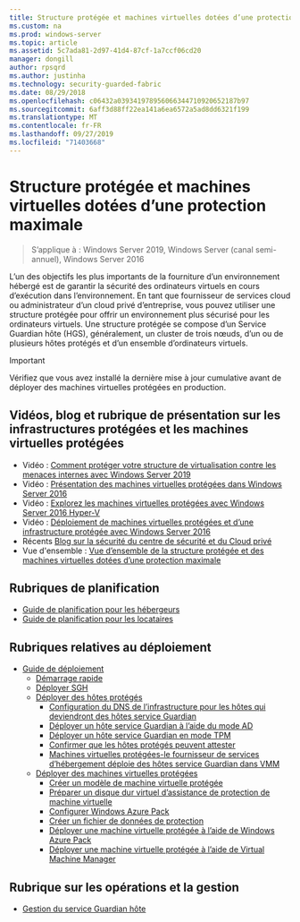 ```yaml
---
title: Structure protégée et machines virtuelles dotées d’une protection maximale
ms.custom: na
ms.prod: windows-server
ms.topic: article
ms.assetid: 5c7ada81-2d97-41d4-87cf-1a7ccf06cd20
manager: dongill
author: rpsqrd
ms.author: justinha
ms.technology: security-guarded-fabric
ms.date: 08/29/2018
ms.openlocfilehash: c06432a039341978956066344710920652187b97
ms.sourcegitcommit: 6aff3d88ff22ea141a6ea6572a5ad8dd6321f199
ms.translationtype: MT
ms.contentlocale: fr-FR
ms.lasthandoff: 09/27/2019
ms.locfileid: "71403668"
---
```

# <a name="guarded-fabric-and-shielded-vms"></a>Structure protégée et machines virtuelles dotées d’une protection maximale

>S’applique à : Windows Server 2019, Windows Server (canal semi-annuel), Windows Server 2016

L’un des objectifs les plus importants de la fourniture d’un environnement hébergé est de garantir la sécurité des ordinateurs virtuels en cours d’exécution dans l’environnement. En tant que fournisseur de services cloud ou administrateur d’un cloud privé d’entreprise, vous pouvez utiliser une structure protégée pour offrir un environnement plus sécurisé pour les ordinateurs virtuels. Une structure protégée se compose d’un Service Guardian hôte (HGS), généralement, un cluster de trois nœuds, d’un ou de plusieurs hôtes protégés et d’un ensemble d’ordinateurs virtuels.

> [!IMPORTANT]
> Vérifiez que vous avez installé la dernière mise à jour cumulative avant de déployer des machines virtuelles protégées en production.

## <a name="videos-blog-and-overview-topic-about-guarded-fabrics-and-shielded-vms"></a>Vidéos, blog et rubrique de présentation sur les infrastructures protégées et les machines virtuelles protégées

- Vidéo : [Comment protéger votre structure de virtualisation contre les menaces internes avec Windows Server 2019](https://myignite.techcommunity.microsoft.com/sessions/64690)
- Vidéo : [Présentation des machines virtuelles protégées dans Windows Server 2016](https://channel9.msdn.com/Shows/Mechanics/Introduction-to-Shielded-Virtual-Machines-in-Windows-Server-2016)
- Vidéo : [Explorez les machines virtuelles protégées avec Windows Server 2016 Hyper-V](https://channel9.msdn.com/events/Ignite/2016/BRK3124)
- Vidéo : [Déploiement de machines virtuelles protégées et d’une infrastructure protégée avec Windows Server 2016](https://mva.microsoft.com/en-US/training-courses/deploying-shielded-vms-and-a-guarded-fabric-with-windows-server-2016-17131?l=WFLef7vUD_4604300474)
- Récents [Blog sur la sécurité du centre de sécurité et du Cloud privé](https://blogs.technet.microsoft.com/datacentersecurity/)
- Vue d'ensemble : [Vue d’ensemble de la structure protégée et des machines virtuelles dotées d’une protection maximale](Guarded-Fabric-and-Shielded-VMs.md)

## <a name="planning-topics"></a>Rubriques de planification

- [Guide de planification pour les hébergeurs](guarded-fabric-planning-for-hosters.md)
- [Guide de planification pour les locataires](guarded-fabric-shielded-vm-planning-for-tenants.md)

## <a name="deployment-topics"></a>Rubriques relatives au déploiement

- [Guide de déploiement](guarded-fabric-deploying-hgs-overview.md)
    - [Démarrage rapide](guarded-fabric-deployment-overview.md)
    - [Déployer SGH](guarded-fabric-setting-up-the-host-guardian-service-hgs.md)
    - [Déployer des hôtes protégés](guarded-fabric-configure-hgs-with-authorized-hyper-v-hosts.md)
        - [Configuration du DNS de l’infrastructure pour les hôtes qui deviendront des hôtes service Guardian](guarded-fabric-configuring-fabric-dns.md)
        - [Déployer un hôte service Guardian à l’aide du mode AD](guarded-fabric-admin-trusted-attestation-creating-a-security-group.md)
        - [Déployer un hôte service Guardian en mode TPM](guarded-fabric-tpm-trusted-attestation-capturing-hardware.md)
        - [Confirmer que les hôtes protégés peuvent attester](guarded-fabric-confirm-hosts-can-attest-successfully.md)
        - [Machines virtuelles protégées-le fournisseur de services d’hébergement déploie des hôtes service Guardian dans VMM](https://technet.microsoft.com/system-center-docs/vmm/scenario/guarded-hosts)
    - [Déployer des machines virtuelles protégées](guarded-fabric-configuration-scenarios-for-shielded-vms-overview.md)
        - [Créer un modèle de machine virtuelle protégée](guarded-fabric-create-a-shielded-vm-template.md)
        - [Préparer un disque dur virtuel d’assistance de protection de machine virtuelle](guarded-fabric-vm-shielding-helper-vhd.md)
        - [Configurer Windows Azure Pack](guarded-fabric-hoster-sets-up-windows-azure-pack.md)
        - [Créer un fichier de données de protection](guarded-fabric-tenant-creates-shielding-data.md)
        - [Déployer une machine virtuelle protégée à l’aide de Windows Azure Pack](guarded-fabric-shielded-vm-windows-azure-pack.md)
        - [Déployer une machine virtuelle protégée à l’aide de Virtual Machine Manager](guarded-fabric-tenant-deploys-shielded-vm-using-vmm.md)

## <a name="operations-and-management-topic"></a>Rubrique sur les opérations et la gestion

- [Gestion du service Guardian hôte](guarded-fabric-manage-hgs.md)
